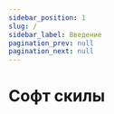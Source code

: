 ```yaml
---
sidebar_position: 1
slug: /
sidebar_label: Введение
pagination_prev: null
pagination_next: null
---
```


# Софт скилы
